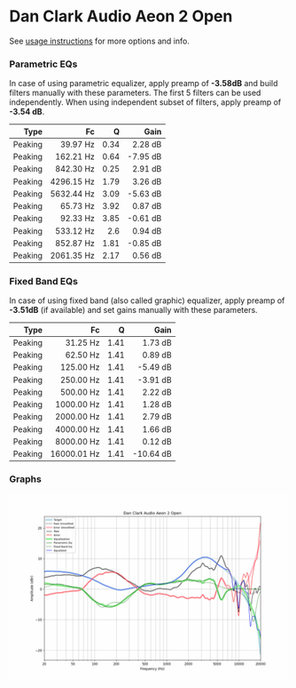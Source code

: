 # Dan Clark Audio Aeon 2 Open
See [usage instructions](https://github.com/jaakkopasanen/AutoEq#usage) for more options and info.

### Parametric EQs
In case of using parametric equalizer, apply preamp of **-3.58dB** and build filters manually
with these parameters. The first 5 filters can be used independently.
When using independent subset of filters, apply preamp of **-3.54 dB**.

| Type    | Fc         |    Q | Gain     |
|--------:|-----------:|-----:|---------:|
| Peaking | 39.97 Hz   | 0.34 | 2.28 dB  |
| Peaking | 162.21 Hz  | 0.64 | -7.95 dB |
| Peaking | 842.30 Hz  | 0.25 | 2.91 dB  |
| Peaking | 4296.15 Hz | 1.79 | 3.26 dB  |
| Peaking | 5632.44 Hz | 3.09 | -5.63 dB |
| Peaking | 65.73 Hz   | 3.92 | 0.87 dB  |
| Peaking | 92.33 Hz   | 3.85 | -0.61 dB |
| Peaking | 533.12 Hz  | 2.6  | 0.94 dB  |
| Peaking | 852.87 Hz  | 1.81 | -0.85 dB |
| Peaking | 2061.35 Hz | 2.17 | 0.56 dB  |

### Fixed Band EQs
In case of using fixed band (also called graphic) equalizer, apply preamp of **-3.51dB**
(if available) and set gains manually with these parameters.

| Type    | Fc          |    Q | Gain      |
|--------:|------------:|-----:|----------:|
| Peaking | 31.25 Hz    | 1.41 | 1.73 dB   |
| Peaking | 62.50 Hz    | 1.41 | 0.89 dB   |
| Peaking | 125.00 Hz   | 1.41 | -5.49 dB  |
| Peaking | 250.00 Hz   | 1.41 | -3.91 dB  |
| Peaking | 500.00 Hz   | 1.41 | 2.22 dB   |
| Peaking | 1000.00 Hz  | 1.41 | 1.28 dB   |
| Peaking | 2000.00 Hz  | 1.41 | 2.79 dB   |
| Peaking | 4000.00 Hz  | 1.41 | 1.66 dB   |
| Peaking | 8000.00 Hz  | 1.41 | 0.12 dB   |
| Peaking | 16000.01 Hz | 1.41 | -10.64 dB |

### Graphs
![](./Dan%20Clark%20Audio%20Aeon%202%20Open.png)